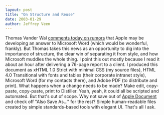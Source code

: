 ```yaml
--- 
layout: post
title: "On Structure and Reuse"
date: 2003-01-29
author: Jeffrey Veen
---
```

Thomas Vander Wal <a href="http://www.vanderwal.net/random/entrysel.php?blog=1040">comments today on rumors</a> that Apple may be developing an answer to Microsoft Word (which would be wonderful, frankly). But Thomas takes this news as an opportunity to dig into the importance of structure, the clear win of separating it from style, and how Microsoft muddles the whole thing. I point this out mostly because I read it about an hour after delivering a 76-page report to a client. I produced this document as xHTML 1.0 Strict with minimal CSS (my source files), HTML 4.0 Transitional with fonts and tables (their corporate intranet style), Microsoft Word (for my contacts there), and Adobe PDF (to distribute and print). What happens when a change needs to be made? Make edit, copy-paste, copy-paste, print to Distiller. Yeah, yeah, it could all be scripted and automated. But that's out of scope. Why not save out of <a href="http://www.envestco2.com/macwhispers/0000009.html">Apple Document</a> and check off "Also Save As..." for the rest? Simple human-readable files created by simple standards-based tools with elegant UI. That's all I ask.
&#8203;
